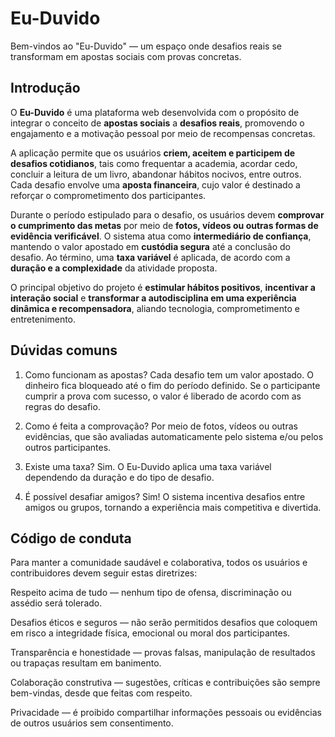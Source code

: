# Eu-Duvido

Bem-vindos ao "Eu-Duvido" — um espaço onde desafios reais se transformam em apostas sociais com provas concretas. 

## Introdução

O **Eu-Duvido** é uma plataforma web desenvolvida com o propósito de integrar o conceito de **apostas sociais** a **desafios reais**, promovendo o engajamento e a motivação pessoal por meio de recompensas concretas.

A aplicação permite que os usuários **criem, aceitem e participem de desafios cotidianos**, tais como frequentar a academia, acordar cedo, concluir a leitura de um livro, abandonar hábitos nocivos, entre outros. Cada desafio envolve uma **aposta financeira**, cujo valor é destinado a reforçar o comprometimento dos participantes.

Durante o período estipulado para o desafio, os usuários devem **comprovar o cumprimento das metas** por meio de **fotos, vídeos ou outras formas de evidência verificável**. O sistema atua como **intermediário de confiança**, mantendo o valor apostado em **custódia segura** até a conclusão do desafio. Ao término, uma **taxa variável** é aplicada, de acordo com a **duração e a complexidade** da atividade proposta.

O principal objetivo do projeto é **estimular hábitos positivos**, **incentivar a interação social** e **transformar a autodisciplina em uma experiência dinâmica e recompensadora**, aliando tecnologia, comprometimento e entretenimento.

## Dúvidas comuns

1. Como funcionam as apostas?
Cada desafio tem um valor apostado. O dinheiro fica bloqueado até o fim do período definido. Se o participante cumprir a prova com sucesso, o valor é liberado de acordo com as regras do desafio.

2. Como é feita a comprovação?
Por meio de fotos, vídeos ou outras evidências, que são avaliadas automaticamente pelo sistema e/ou pelos outros participantes.

3. Existe uma taxa?
Sim. O Eu-Duvido aplica uma taxa variável dependendo da duração e do tipo de desafio.

4. É possível desafiar amigos?
Sim! O sistema incentiva desafios entre amigos ou grupos, tornando a experiência mais competitiva e divertida.



## Código de conduta

Para manter a comunidade saudável e colaborativa, todos os usuários e contribuidores devem seguir estas diretrizes:

Respeito acima de tudo — nenhum tipo de ofensa, discriminação ou assédio será tolerado.

Desafios éticos e seguros — não serão permitidos desafios que coloquem em risco a integridade física, emocional ou moral dos participantes.

Transparência e honestidade — provas falsas, manipulação de resultados ou trapaças resultam em banimento.

Colaboração construtiva — sugestões, críticas e contribuições são sempre bem-vindas, desde que feitas com respeito.

Privacidade — é proibido compartilhar informações pessoais ou evidências de outros usuários sem consentimento.
